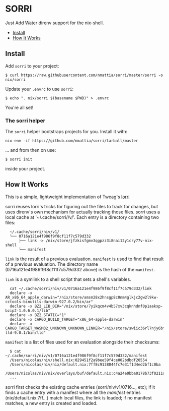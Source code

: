# SORRI

Just Add Water direnv support for the nix-shell.

* [Install](#install)
* [How It Works](#how-it-works)

## Install

Add `sorri` to your project:

```
$ curl https://raw.githubusercontent.com/nmattia/sorri/master/sorri -o nix/sorri
```

Update your `.envrc` to use `sorri`:

```
$ echo ". nix/sorri $(basename $PWD)" > .envrc
```

You're all set!

### The sorri helper

The `sorri` helper bootstraps projects for you. Install it with:

```
nix-env -if https://github.com/nmattia/sorri/tarball/master
```

... and from then on use:

```
$ sorri init
```

inside your project.

## How It Works

This is a simple, lightweight implementation of Tweag's
[lorri](https://github.com/nix-community/lorri)

sorri reuses lorri's tricks for figuring out the files to track for changes,
but uses direnv's own mechanism for actually tracking those files.
sorri uses a local cache at '~/.cache/sorri/<project>/v<sorri version>/'.
Each entry is a directory containing two files:

```
  ~/.cache/sorri/niv/v1/
  └── 0716a121e4f986f9f8cf11f7c579d332
      ├── link -> /nix/store/jfzkisfgmv3qgpzz3i8nai12y1cry77v-nix-shell
      └── manifest
```

`link` is the result of a previous evaluation. `manifest` is used to find
that result of a previous evaluation. The directory name
(0716a121e4f986f9f8cf11f7c579d332 above) is the hash of the `manifest`.

`link` is a symlink to a shell script that sets a shell's variables.

```
  cat ~/.cache/sorri/niv/v1/0716a121e4f986f9f8cf11f7c579d332/link
  declare -x AR_x86_64_apple_darwin="/nix/store/amsm28x2hnsgp8c0nm4glkjc2gw2l9kw-cctools-binutils-darwin-927.0.2/bin/ar"
  declare -x BZ2_LIB_DIR="/nix/store/7yikqcm4v4b57xv3cqknhdnf0p1aakxp-bzip2-1.0.6.0.1/lib"
  declare -x BZ2_STATIC="1"
  declare -x CARGO_BUILD_TARGET="x86_64-apple-darwin"
  declare -x CARGO_TARGET_WASM32_UNKNOWN_UNKNOWN_LINKER="/nix/store/swiic36rl7njy6bfll5z0afl42c9q4s5-lld-9.0.1/bin/lld"
```

`manifest` is a list of files used for an evaluation alongside their checksums:

```
  $ cat ~/.cache/sorri/niv/v1/0716a121e4f986f9f8cf11f7c579d332/manifest
  /Users/nicolas/niv/shell.nix:029451f2a9bee59f4ce002bdbdf20554
  /Users/nicolas/niv/nix/default.nix:7ff8c9138044fc7e31f1d4ed2bf1c0ba
  /Users/nicolas/niv/nix/overlays/buf/default.nix:c4a24e0bba0178b73f0211d0f26147e6
  ...
```

sorri first checks the existing cache entries (sorri/niv/v1/0716...,
etc); if it finds a cache entry with a manifest where all the _manifest_
entries (nix/default.nix:7ff...) match local files, the link is loaded; if no
manifest matches, a new entry is created and loaded.

